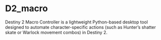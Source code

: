 # D2_macro
Destiny 2 Macro Controller is a lightweight Python-based desktop tool designed to automate character-specific actions (such as Hunter’s shatter skate or Warlock movement combos) in Destiny 2.
